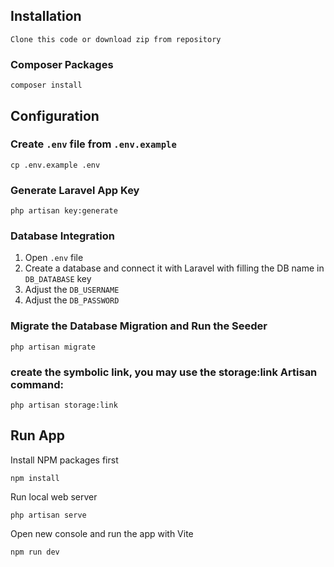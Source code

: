 ## Installation

```
Clone this code or download zip from repository
```

### Composer Packages

```
composer install
```

## Configuration

### Create `.env` file from `.env.example`

```
cp .env.example .env
```

### Generate Laravel App Key

```
php artisan key:generate
```

### Database Integration

1. Open `.env` file
2. Create a database and connect it with Laravel with filling the DB name in `DB_DATABASE` key
3. Adjust the `DB_USERNAME`
4. Adjust the `DB_PASSWORD`

### Migrate the Database Migration and Run the Seeder

```
php artisan migrate
```

### create the symbolic link, you may use the storage:link Artisan command:

```
php artisan storage:link
```

## Run App

Install NPM packages first

```
npm install
```

Run local web server

```
php artisan serve
```

Open new console and run the app with Vite

```
npm run dev
```

